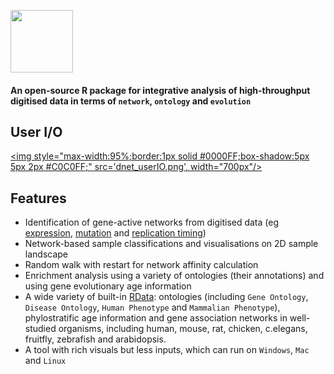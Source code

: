 <a href="index.html"><IMG src="dnet_logo1.png" height="100px" id="logo"></a>

<B><h4>An open-source R package for integrative analysis of high-throughput digitised data in terms of `network`, `ontology` and `evolution`</h4></B>

## User I/O

<a href="demo-TCGA.html"><img style="max-width:95%;border:1px solid #0000FF;box-shadow:5px 5px 2px #C0C0FF;" src='dnet_userIO.png', width="700px"/></a>


## Features

* Identification of gene-active networks from digitised data (eg [expression](http://dnet.r-forge.r-project.org/demo-Fang.html), [mutation](http://dnet.r-forge.r-project.org/demo-TCGA.html) and [replication timing](http://dnet.r-forge.r-project.org/demo-Hiratani.html))
* Network-based sample classifications and visualisations on 2D sample landscape
* Random walk with restart for network affinity calculation
* Enrichment analysis using a variety of ontologies (their annotations) and using gene evolutionary age information
* A wide variety of built-in [RData](http://dnet.r-forge.r-project.org/rdata.html): ontologies (including `Gene Ontology`, `Disease Ontology`, `Human Phenotype` and `Mammalian Phenotype`), phylostratific age information and gene association networks in well-studied organisms, including human, mouse, rat, chicken, c.elegans, fruitfly, zebrafish and arabidopsis.
* A tool with rich visuals but less inputs, which can run on `Windows`, `Mac` and `Linux`
